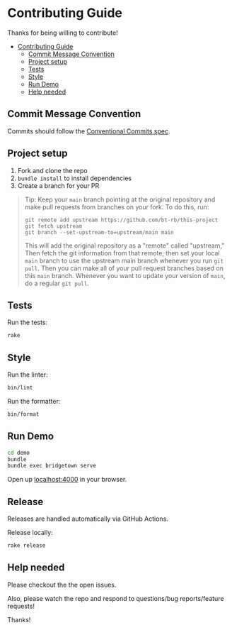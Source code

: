 # Contributing Guide

Thanks for being willing to contribute!

- [Contributing Guide](#contributing-guide)
  - [Commit Message Convention](#commit-message-convention)
  - [Project setup](#project-setup)
  - [Tests](#tests)
  - [Style](#style)
  - [Run Demo](#run-demo)
  - [Help needed](#help-needed)

## Commit Message Convention

Commits should follow the [Conventional Commits spec](https://conventionalcommits.org/).

## Project setup

1. Fork and clone the repo
2. `bundle install` to install dependencies
3. Create a branch for your PR

> Tip: Keep your `main` branch pointing at the original repository and make
> pull requests from branches on your fork. To do this, run:
>
> ```
> git remote add upstream https://github.com/bt-rb/this-project
> git fetch upstream
> git branch --set-upstream-to=upstream/main main
> ```
>
> This will add the original repository as a "remote" called "upstream," Then
> fetch the git information from that remote, then set your local `main`
> branch to use the upstream main branch whenever you run `git pull`. Then you
> can make all of your pull request branches based on this `main` branch.
> Whenever you want to update your version of `main`, do a regular `git pull`.

## Tests

Run the tests:

```sh
rake
```

## Style

Run the linter:

```sh
bin/lint
```

Run the formatter:

```sh
bin/format
```

## Run Demo

```sh
cd demo
bundle
bundle exec bridgetown serve
```

Open up [localhost:4000](http://localhost:4000) in your browser.

## Release

Releases are handled automatically via GitHub Actions.

Release locally:

```sh
rake release
```

## Help needed

Please checkout the the open issues.

Also, please watch the repo and respond to questions/bug reports/feature
requests!

Thanks!
